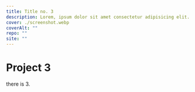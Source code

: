 ```yaml
---
title: Title no. 3 
description: Lorem, ipsum dolor sit amet consectetur adipisicing elit. Ipsum recusandae itaque vitae? Odio illo quia delectus exercitationem? Molestiae nisi adipisci sequi minima quis fuga ipsa tempora. Facere dolore suscipit reprehenderit doloribus neque! Laudantium quam at explicabo dolor dolorum perferendis magni?
cover: ./screenshot.webp 
coverAlt: ""
repo: "" 
site: "" 
---
```


# Project 3

there is 3.

